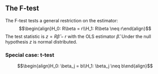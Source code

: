 


## The F-test
The F-test tests a general restriction on the estimator:
$$\begin{align}H_0: R\beta = r\\H_1: R\beta \neq r\end{align}$$
The test statistic is $z = R\hat\beta-r$ with the OLS estimator $\hat\beta$. Under the null hypothesis $z$ is normal distributed.

### Special case: t-test

$$\begin{align}H_0: \beta_j = b\\H_1: \beta_j \neq b\end{align}$$